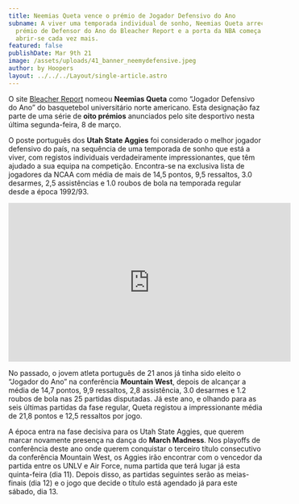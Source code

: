 ```yaml
---
title: Neemias Queta vence o prémio de Jogador Defensivo do Ano
subname: A viver uma temporada individual de sonho, Neemias Queta arrecadou o
  prémio de Defensor do Ano do Bleacher Report e a porta da NBA começa a
  abrir-se cada vez mais.
featured: false
publishDate: Mar 9th 21
image: /assets/uploads/41_banner_neemydefensive.jpeg
author: by Hoopers
layout: ../../../Layout/single-article.astro
---
```

O site [Bleacher Report](https://bleacherreport.com/articles/2934779-bleacher-reports-2020-21-mens-college-basketball-end-of-season-awards) nomeou **Neemias Queta** como “Jogador Defensivo do Ano” do basquetebol universitário norte americano. Esta designação faz parte de uma série de **oito prémios** anunciados pelo site desportivo nesta última segunda-feira, 8 de março.

O poste português dos **Utah State Aggies** foi considerado o melhor jogador defensivo do país, na sequência de uma temporada de sonho que está a viver, com registos individuais verdadeiramente impressionantes, que têm ajudado a sua equipa na competição. Encontra-se na exclusiva lista de jogadores da NCAA com média de mais de 14,5 pontos, 9,5 ressaltos, 3.0 desarmes, 2,5 assistências e 1.0 roubos de bola na temporada regular desde a época 1992/93.

<iframe width="560" height="315" src="https://www.youtube.com/embed/QN_tHlpKoHk" title="YouTube video player" frameborder="0" allow="accelerometer; autoplay; clipboard-write; encrypted-media; gyroscope; picture-in-picture" allowfullscreen></iframe>

No passado, o jovem atleta português de 21 anos já tinha sido eleito o “Jogador do Ano” na conferência **Mountain West**, depois de alcançar a média de 14,7 pontos, 9,9 ressaltos, 2,8 assistência, 3.0 desarmes e 1.2 roubos de bola nas 25 partidas disputadas. Já este ano, e olhando para as seis últimas partidas da fase regular, Queta registou a impressionante média de 21,8 pontos e 12,5 ressaltos por jogo. 

A época entra na fase decisiva para os Utah State Aggies, que querem marcar novamente presença na dança do **March Madness**. Nos playoffs de conferência deste ano onde querem conquistar o terceiro título consecutivo da conferência Mountain West, os Aggies irão encontrar com o vencedor da partida entre os UNLV e Air Force, numa partida que terá lugar já esta quinta-feira (dia 11). Depois disso, as partidas seguintes serão as meias-finais (dia 12) e o jogo que decide o título está agendado já para este sábado, dia 13.
